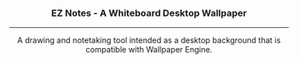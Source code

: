 <h3 align="center">EZ Notes - A Whiteboard Desktop Wallpaper</h3>

---

<p align="center">A drawing and notetaking tool intended as a desktop background that is compatible with Wallpaper Engine.
